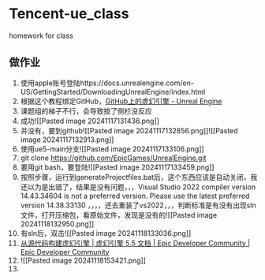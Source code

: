 # Tencent-ue_class
homework for class 
## 做作业

1. 使用apple账号登陆https://docs.unrealengine.com/en-US/GettingStarted/DownloadingUnrealEngine/index.html
2. 根据这个教程绑定GitHub，[GitHub上的虚幻引擎 - Unreal Engine](https://www.unrealengine.com/zh-CN/ue-on-github)
3. 课题组的梯子不行，会导致按了侧栏没反应
4. 成功![[Pasted image 20241117131436.png]]
5. 并没有，要到github![[Pasted image 20241117132856.png]]![[Pasted image 20241117132913.png]]
6. 使用ue5-main分支![[Pasted image 20241117133106.png]]
7. git clone https://github.com/EpicGames/UnrealEngine.git
8. 要用git bash，要登陆![[Pasted image 20241117133459.png]]
9. 按照步骤，运行到generateProjectfiles.bat后，这个东西应该是自动关闭，我还以为是出错了，结果是没有问题，，，Visual Studio 2022 compiler version 14.43.34604 is not a preferred version. Please use the latest preferred version 14.38.33130
，，，，还去重装了vs2022，，，判断标准是有没有出现sln文件，打开压缩包，看原始文件，发现是没有的![[Pasted image 20241118132950.png]]
10. 有sln后，双击![[Pasted image 20241118133036.png]]
11. [从源代码构建虚幻引擎 | 虚幻引擎 5.5 文档 | Epic Developer Community | Epic Developer Community](https://dev.epicgames.com/documentation/zh-cn/unreal-engine/building-unreal-engine-from-source)
12. ![[Pasted image 20241118153421.png]]
13. 